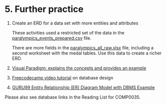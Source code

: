 # 5. Further practice

1. Create an ERD for a data set with more entities and attributes

   These activities used a restricted set of the data in
   the [paralympics_events_prepared.csv](../../src/tutorialpkg/database/paralympics_events_prepared.csv) file.

   There are more fields in the [paralympics_all_raw.xlsx](../../src/tutorialpkg/database/paralympics_all_raw.xlsx)
   file, including a second worksheet with the medal tables. Use this data to create a richer ERD.
2. [Visual Paradigm: explains the concepts and provides an example](https://www.visual-paradigm.com/guide/data-modeling/what-is-entity-relationship-diagram/;WWWSESSIONID=1EAF6AF9532B727E5D05D2601FFF1B66.www1)

3. [Freecodecamp video tutorial](https://www.youtube.com/watch?v=ztHopE5Wnpc) on database design

4. [GURU99 Entity Relationship (ER) Diagram Model with DBMS Example](https://www.guru99.com/er-diagram-tutorial-dbms.html)

Please also see database links in the Reading List for COMP0035.
